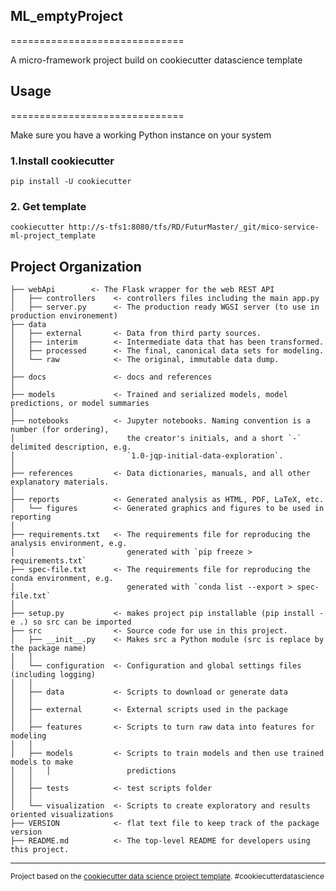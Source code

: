 ## ML_emptyProject
==============================

A micro-framework project build on cookiecutter datascience template

## Usage
==============================

Make sure you have a working Python instance on your system

### 1.Install cookiecutter
    pip install -U cookiecutter

### 2. Get template
    cookiecutter http://s-tfs1:8080/tfs/RD/FuturMaster/_git/mico-service-ml-project_template

Project Organization
------------
    ├── webApi        <- The Flask wrapper for the web REST API 
    │   ├── controllers    <- controllers files including the main app.py 
    │   ├── server.py      <- The production ready WGSI server (to use in production environement)
    ├── data
    │   ├── external       <- Data from third party sources.
    │   ├── interim        <- Intermediate data that has been transformed.
    │   ├── processed      <- The final, canonical data sets for modeling.
    │   └── raw            <- The original, immutable data dump.
    │
    ├── docs               <- docs and references
    │
    ├── models             <- Trained and serialized models, model predictions, or model summaries
    │
    ├── notebooks          <- Jupyter notebooks. Naming convention is a number (for ordering),
    │                         the creator's initials, and a short `-` delimited description, e.g.
    │                         `1.0-jqp-initial-data-exploration`.
    │
    ├── references         <- Data dictionaries, manuals, and all other explanatory materials.
    │
    ├── reports            <- Generated analysis as HTML, PDF, LaTeX, etc.
    │   └── figures        <- Generated graphics and figures to be used in reporting
    │
    ├── requirements.txt   <- The requirements file for reproducing the analysis environment, e.g.
    │                         generated with `pip freeze > requirements.txt`
    ├── spec-file.txt      <- The requirements file for reproducing the conda environment, e.g.
    │                         generated with `conda list --export > spec-file.txt`
    │
    ├── setup.py           <- makes project pip installable (pip install -e .) so src can be imported
    ├── src                <- Source code for use in this project.
    │   ├── __init__.py    <- Makes src a Python module (src is replace by the package name)
    │   │	
    │   └── configuration  <- Configuration and global settings files (including logging)
    │   │
    │   ├── data           <- Scripts to download or generate data
    │   │
    │   ├── external       <- External scripts used in the package
    │   │
    │   ├── features       <- Scripts to turn raw data into features for modeling
    │   │
    │   ├── models         <- Scripts to train models and then use trained models to make
    │   │   │                 predictions
    │   │
    │   ├── tests          <- test scripts folder
    │   │
    │   └── visualization  <- Scripts to create exploratory and results oriented visualizations
    ├── VERSION            <- flat text file to keep track of the package version
    ├── README.md          <- The top-level README for developers using this project.

--------

<p><small>Project based on the <a target="_blank" href="https://drivendata.github.io/cookiecutter-data-science/">cookiecutter data science project template</a>. #cookiecutterdatascience</small></p>
